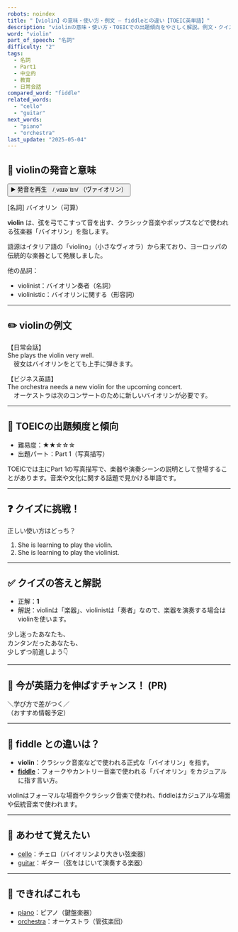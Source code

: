 ```yaml
---
robots: noindex
title: "【violin】の意味・使い方・例文 ― fiddleとの違い【TOEIC英単語】"
description: "violinの意味・使い方・TOEICでの出題傾向をやさしく解説。例文・クイズ付きでfiddleとの違いもわかりやすく学べます。"
word: "violin"
part_of_speech: "名詞"
difficulty: "2"
tags:
  - 名詞
  - Part1
  - 中立的
  - 教育
  - 日常会話
compared_word: "fiddle"
related_words:
  - "cello"
  - "guitar"
next_words:
  - "piano"
  - "orchestra"
last_update: "2025-05-04"
---
```


## 🔰 violinの発音と意味

<button class="play-audio" onclick="playTTS('violin')">
  <span class="play-audio-main">
    ▶️ 発音を再生　/ˌvaɪəˈlɪn/
  </span>
  <span class="play-audio-sub">
    （ヴァイオリン）
  </span>
</button>

[名詞] バイオリン（可算）

**violin** は、弦を弓でこすって音を出す、クラシック音楽やポップスなどで使われる弦楽器「バイオリン」を指します。

語源はイタリア語の「violino」（小さなヴィオラ）から来ており、ヨーロッパの伝統的な楽器として発展しました。

他の品詞：  
- violinist：バイオリン奏者（名詞）
- violinistic：バイオリンに関する（形容詞）

---

## ✏️ violinの例文

【日常会話】  
She plays the violin very well.  
　彼女はバイオリンをとても上手に弾きます。

【ビジネス英語】  
The orchestra needs a new violin for the upcoming concert.  
　オーケストラは次のコンサートのために新しいバイオリンが必要です。

---

## 🎯 TOEICの出題頻度と傾向

- 難易度：★★☆☆☆
- 出題パート：Part 1（写真描写）

TOEICでは主にPart 1の写真描写で、楽器や演奏シーンの説明として登場することがあります。音楽や文化に関する話題で見かける単語です。

---

## ❓ クイズに挑戦！

正しい使い方はどっち？

1. She is learning to play the violin.  
2. She is learning to play the violinist.

---

## ✅ クイズの答えと解説

- 正解：**1**
- 解説：violinは「楽器」、violinistは「奏者」なので、楽器を演奏する場合はviolinを使います。

少し迷ったあなたも、  
カンタンだったあなたも、  
少しずつ前進しよう👇️

---

## 🚀 今が英語力を伸ばすチャンス！ (PR)

<div class="info-center">
＼学び方で差がつく／<br>  
（おすすめ情報予定）
</div>

---

## 🤔  fiddle との違いは？

- **violin**：クラシック音楽などで使われる正式な「バイオリン」を指す。
- **[fiddle](/word/fiddle/)**：フォークやカントリー音楽で使われる「バイオリン」をカジュアルに指す言い方。

violinはフォーマルな場面やクラシック音楽で使われ、fiddleはカジュアルな場面や伝統音楽で使われます。

---

## 🧩 あわせて覚えたい

- [cello](/word/cello/)：チェロ（バイオリンより大きい弦楽器）
- [guitar](/word/guitar/)：ギター（弦をはじいて演奏する楽器）

---

## 📖 できればこれも

- [piano](/word/piano/)：ピアノ（鍵盤楽器）
- [orchestra](/word/orchestra/)：オーケストラ（管弦楽団）

<!-- cvid: aid05_bid15 -->
